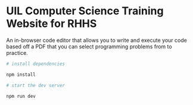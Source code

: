 # UIL Computer Science Training Website for RHHS

An in-browser code editor that allows you to write and execute your code based off a PDF that you can select programming problems from to practice.

```bash
# install dependencies

npm install

# start the dev server

npm run dev
```
